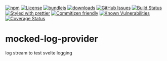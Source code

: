[![npm](https://img.shields.io/npm/v/mocked-log-provider.svg)](https://www.npmjs.com/package/mocked-log-provider)
[![License](https://img.shields.io/badge/License-BSD%203--Clause-blue.svg)](https://spdx.org/licenses/0BSD.html)
[![bundlejs](https://deno.bundlejs.com/?q=mocked-log-provider\&badge=detailed)](https://bundlejs.com/?q=mocked-log-provider)
[![downloads](http://img.shields.io/npm/dm/mocked-log-provider.svg?style=flat-square)](https://npmjs.org/package/mocked-log-provider)
[![GitHub Issues](https://img.shields.io/github/issues/arlac77/mocked-log-provider.svg?style=flat-square)](https://github.com/arlac77/mocked-log-provider/issues)
[![Build Status](https://img.shields.io/endpoint.svg?url=https%3A%2F%2Factions-badge.atrox.dev%2Farlac77%2Fmocked-log-provider%2Fbadge\&style=flat)](https://actions-badge.atrox.dev/arlac77/mocked-log-provider/goto)
[![Styled with prettier](https://img.shields.io/badge/styled_with-prettier-ff69b4.svg)](https://github.com/prettier/prettier)
[![Commitizen friendly](https://img.shields.io/badge/commitizen-friendly-brightgreen.svg)](http://commitizen.github.io/cz-cli/)
[![Known Vulnerabilities](https://snyk.io/test/github/arlac77/mocked-log-provider/badge.svg)](https://snyk.io/test/github/arlac77/mocked-log-provider)
[![Coverage Status](https://coveralls.io/repos/arlac77/mocked-log-provider/badge.svg)](https://coveralls.io/github/arlac77/mocked-log-provider)

# mocked-log-provider

log stream to test svelte logging
